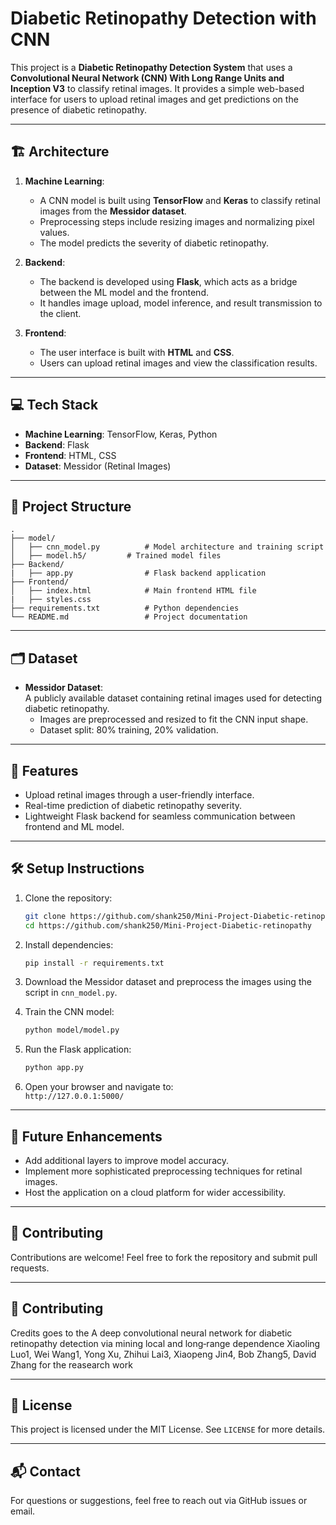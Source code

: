 # Diabetic Retinopathy Detection with CNN

This project is a **Diabetic Retinopathy Detection System** that uses a **Convolutional Neural Network (CNN) With Long Range Units and Inception V3** to classify retinal images. It provides a simple web-based interface for users to upload retinal images and get predictions on the presence of diabetic retinopathy.

---

## 🏗 **Architecture**
1. **Machine Learning**:  
   - A CNN model is built using **TensorFlow** and **Keras** to classify retinal images from the **Messidor dataset**.  
   - Preprocessing steps include resizing images and normalizing pixel values.  
   - The model predicts the severity of diabetic retinopathy.  

2. **Backend**:  
   - The backend is developed using **Flask**, which acts as a bridge between the ML model and the frontend.  
   - It handles image upload, model inference, and result transmission to the client.

3. **Frontend**:  
   - The user interface is built with **HTML** and **CSS**.  
   - Users can upload retinal images and view the classification results.  

---

## 💻 **Tech Stack**
- **Machine Learning**: TensorFlow, Keras, Python
- **Backend**: Flask
- **Frontend**: HTML, CSS
- **Dataset**: Messidor (Retinal Images)

---

## 📂 **Project Structure**
```plaintext
.
├── model/
│   ├── cnn_model.py          # Model architecture and training script
│   ├── model.h5/         # Trained model files
├── Backend/
|   ├── app.py                # Flask backend application
├── Frontend/
│   ├── index.html            # Main frontend HTML file
|   ├── styles.css
├── requirements.txt          # Python dependencies
└── README.md                 # Project documentation
```

---

## 🗂 **Dataset**
- **Messidor Dataset**:  
  A publicly available dataset containing retinal images used for detecting diabetic retinopathy.  
  - Images are preprocessed and resized to fit the CNN input shape.  
  - Dataset split: 80% training, 20% validation.

---

## 🚀 **Features**
- Upload retinal images through a user-friendly interface.  
- Real-time prediction of diabetic retinopathy severity.  
- Lightweight Flask backend for seamless communication between frontend and ML model.

---

## 🛠 **Setup Instructions**
1. Clone the repository:  
   ```bash
   git clone https://github.com/shank250/Mini-Project-Diabetic-retinopathy
   cd https://github.com/shank250/Mini-Project-Diabetic-retinopathy
   ```

2. Install dependencies:  
   ```bash
   pip install -r requirements.txt
   ```

3. Download the Messidor dataset and preprocess the images using the script in `cnn_model.py`.

4. Train the CNN model:  
   ```bash
   python model/model.py
   ```

5. Run the Flask application:  
   ```bash
   python app.py
   ```

6. Open your browser and navigate to:  
   `http://127.0.0.1:5000/`

---

## 🌟 **Future Enhancements**
- Add additional layers to improve model accuracy.  
- Implement more sophisticated preprocessing techniques for retinal images.  
- Host the application on a cloud platform for wider accessibility.  

---

## 🤝 **Contributing**
Contributions are welcome! Feel free to fork the repository and submit pull requests.

---

## 🤝 **Contributing**
Credits goes to the A deep convolutional neural network for diabetic retinopathy detection via mining local and long‐range dependence
Xiaoling Luo1, Wei Wang1, Yong Xu, Zhihui Lai3, Xiaopeng Jin4, Bob Zhang5, David Zhang for the reasearch work

---

## 📜 **License**
This project is licensed under the MIT License. See `LICENSE` for more details.  

--- 

## 📬 **Contact**
For questions or suggestions, feel free to reach out via GitHub issues or email.  
